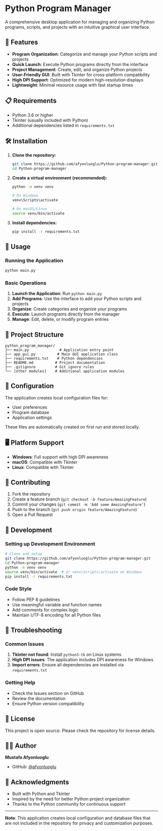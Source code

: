 # Python Program Manager

A comprehensive desktop application for managing and organizing Python programs, scripts, and projects with an intuitive graphical user interface.

## 🚀 Features

- **Program Organization**: Categorize and manage your Python scripts and projects
- **Quick Launch**: Execute Python programs directly from the interface
- **Project Management**: Create, edit, and organize Python projects
- **User-Friendly GUI**: Built with Tkinter for cross-platform compatibility
- **High DPI Support**: Optimized for modern high-resolution displays
- **Lightweight**: Minimal resource usage with fast startup times

## 📋 Requirements

- Python 3.6 or higher
- Tkinter (usually included with Python)
- Additional dependencies listed in `requirements.txt`

## 🛠️ Installation

1. **Clone the repository:**
   ```bash
   git clone https://github.com/afyonluoglu/Python-program-manager.git
   cd Python-program-manager
   ```

2. **Create a virtual environment (recommended):**
   ```bash
   python -m venv venv
   
   # On Windows
   venv\Scripts\activate
   
   # On macOS/Linux
   source venv/bin/activate
   ```

3. **Install dependencies:**
   ```bash
   pip install -r requirements.txt
   ```

## 🚀 Usage

### Running the Application

```bash
python main.py
```

### Basic Operations

1. **Launch the Application**: Run `python main.py`
2. **Add Programs**: Use the interface to add your Python scripts and projects
3. **Organize**: Create categories and organize your programs
4. **Execute**: Launch programs directly from the manager
5. **Manage**: Edit, delete, or modify program entries

## 📁 Project Structure

```
python_program_manager/
├── main.py              # Application entry point
├── app_gui.py          # Main GUI application class
├── requirements.txt    # Python dependencies
├── README.md          # Project documentation
├── .gitignore         # Git ignore rules
└── [other modules]    # Additional application modules
```

## 🔧 Configuration

The application creates local configuration files for:
- User preferences
- Program database
- Application settings

These files are automatically created on first run and stored locally.

## 🖥️ Platform Support

- **Windows**: Full support with high DPI awareness
- **macOS**: Compatible with Tkinter
- **Linux**: Compatible with Tkinter

## 🤝 Contributing

1. Fork the repository
2. Create a feature branch (`git checkout -b feature/AmazingFeature`)
3. Commit your changes (`git commit -m 'Add some AmazingFeature'`)
4. Push to the branch (`git push origin feature/AmazingFeature`)
5. Open a Pull Request

## 📝 Development

### Setting up Development Environment

```bash
# Clone and setup
git clone https://github.com/afyonluoglu/Python-program-manager.git
cd Python-program-manager
python -m venv venv
source venv/bin/activate  # or venv\Scripts\activate on Windows
pip install -r requirements.txt
```

### Code Style

- Follow PEP 8 guidelines
- Use meaningful variable and function names
- Add comments for complex logic
- Maintain UTF-8 encoding for all Python files

## 🐛 Troubleshooting

### Common Issues

1. **Tkinter not found**: Install `python3-tk` on Linux systems
2. **High DPI issues**: The application includes DPI awareness for Windows
3. **Import errors**: Ensure all dependencies are installed via `requirements.txt`

### Getting Help

- Check the Issues section on GitHub
- Review the documentation
- Ensure Python version compatibility

## 📄 License

This project is open source. Please check the repository for license details.

## 👨‍💻 Author

**Mustafa Afyonluoglu**
- GitHub: [@afyonluoglu](https://github.com/afyonluoglu)

## 🙏 Acknowledgments

- Built with Python and Tkinter
- Inspired by the need for better Python project organization
- Thanks to the Python community for continuous support

---

**Note**: This application creates local configuration and database files that are not included in the repository for privacy and customization purposes.
